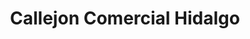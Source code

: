 ---
title: "Callejon Comercial Hidalgo"
url: /cholula-puebla/callejon-comercial-hidalgo/
shop: Einkaufszentrum
---
